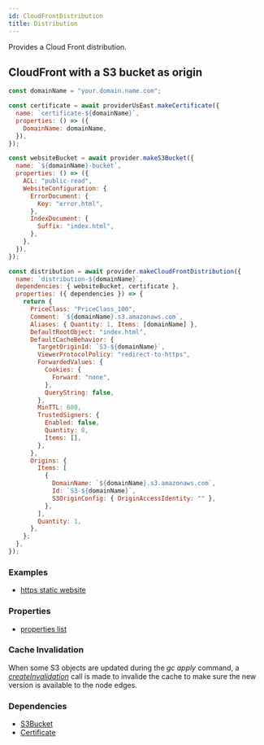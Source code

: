 ```yaml
---
id: CloudFrontDistribution
title: Distribution
---
```


Provides a Cloud Front distribution.

## CloudFront with a S3 bucket as origin

```js
const domainName = "your.domain.name.com";

const certificate = await providerUsEast.makeCertificate({
  name: `certificate-${domainName}`,
  properties: () => ({
    DomainName: domainName,
  }),
});

const websiteBucket = await provider.makeS3Bucket({
  name: `${domainName}-bucket`,
  properties: () => ({
    ACL: "public-read",
    WebsiteConfiguration: {
      ErrorDocument: {
        Key: "error.html",
      },
      IndexDocument: {
        Suffix: "index.html",
      },
    },
  }),
});

const distribution = await provider.makeCloudFrontDistribution({
  name: `distribution-${domainName}`,
  dependencies: { websiteBucket, certificate },
  properties: ({ dependencies }) => {
    return {
      PriceClass: "PriceClass_100",
      Comment: `${domainName}.s3.amazonaws.com`,
      Aliases: { Quantity: 1, Items: [domainName] },
      DefaultRootObject: "index.html",
      DefaultCacheBehavior: {
        TargetOriginId: `S3-${domainName}`,
        ViewerProtocolPolicy: "redirect-to-https",
        ForwardedValues: {
          Cookies: {
            Forward: "none",
          },
          QueryString: false,
        },
        MinTTL: 600,
        TrustedSigners: {
          Enabled: false,
          Quantity: 0,
          Items: [],
        },
      },
      Origins: {
        Items: [
          {
            DomainName: `${domainName}.s3.amazonaws.com`,
            Id: `S3-${domainName}`,
            S3OriginConfig: { OriginAccessIdentity: "" },
          },
        ],
        Quantity: 1,
      },
    };
  },
});
```

### Examples

- [https static website ](https://github.com/grucloud/grucloud/blob/main/examples/aws/website-https/iac.js)

### Properties

- [properties list](https://docs.aws.amazon.com/AWSJavaScriptSDK/latest/AWS/CloudFront.html#createDistributionWithTags-property)

### Cache Invalidation

When some S3 objects are updated during the _gc apply_ command, a [_createInvalidation_](https://docs.aws.amazon.com/AWSJavaScriptSDK/latest/AWS/CloudFront.html#createInvalidation-property) call is made to invalide the cache to make sure the new version is available to the node edges.

### Dependencies

- [S3Bucket](../S3/S3Bucket)
- [Certificate](../ACM/AcmCertificate)

